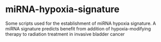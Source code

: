 # miRNA-hypoxia-signature
Some scripts used for the establishment of miRNA hypoxia signature. A miRNA signature predicts benefit from addition of hypoxia-modifying therapy to radiation treatment in invasive bladder cancer
